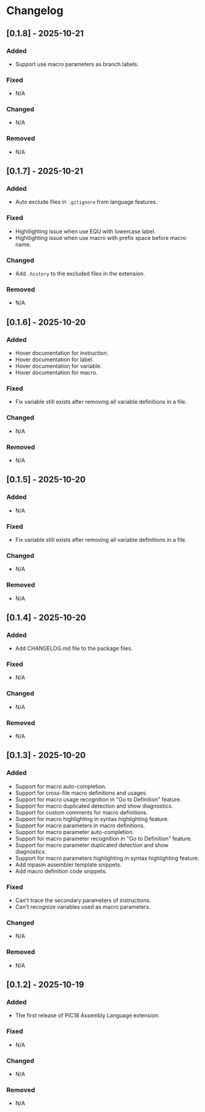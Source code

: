 # Changelog

<!-- ## [Unreleased]

### Added

- v1.1 Brazilian Portuguese translation.
- v1.1 German Translation
- v1.1 Spanish translation.
- v1.1 Italian translation.
- v1.1 Polish translation.
- v1.1 Ukrainian translation.

### Changed

- Use frontmatter title & description in each language version template
- Replace broken OpenGraph image with an appropriately-sized Keep a Changelog 
  image that will render properly (although in English for all languages)
- Fix OpenGraph title & description for all languages so the title and 
description when links are shared are language-appropriate

### Removed

- Trademark sign previously shown after the project description in version 
0.3.0 -->

## [0.1.8] - 2025-10-21

### Added

- Support use macro parameters as branch labels.

### Fixed

- N/A

### Changed

- N/A

### Removed

- N/A

## [0.1.7] - 2025-10-21

### Added

- Auto exclude files in `.gitignore` from language features.

### Fixed

- Hightlighting issue when use EQU with lowercase label.
- Hightlighting issue when use macro with prefix space before macro name.

### Changed

- Add `.history` to the excluded files in the extension.

### Removed

- N/A

## [0.1.6] - 2025-10-20

### Added

- Hover documentation for instruction.
- Hover documentation for label.
- Hover documentation for variable.
- Hover documentation for macro.

### Fixed

- Fix variable still exists after removing all variable definitions in a file.

### Changed

- N/A

### Removed

- N/A

## [0.1.5] - 2025-10-20

### Added

- N/A

### Fixed

- Fix variable still exists after removing all variable definitions in a file.

### Changed

- N/A

### Removed

- N/A

## [0.1.4] - 2025-10-20

### Added

- Add CHANGELOG.md file to the package files.

### Fixed

- N/A

### Changed

- N/A

### Removed

- N/A

## [0.1.3] - 2025-10-20

### Added

- Support for macro auto-completion.
- Support for cross-file macro definitions and usages.
- Support for macro usage recognition in "Go to Definition" feature.
- Support for macro duplicated detection and show diagnostics.
- Support for custom comments for macro definitions.
- Support for macro highlighting in syntax highlighting feature.
- Support for macro parameters in macro definitions.
- Support for macro parameter auto-completion.
- Support for macro parameter recognition in "Go to Definition" feature.
- Support for macro parameter duplicated detection and show diagnostics.
- Support for macro parameters highlighting in syntax highlighting feature.
- Add mpasm assembler template snippets.
- Add macro definition code snippets.

### Fixed

- Can't trace the secondary parameters of instructions.
- Can't recognize variables used as macro parameters.

### Changed

- N/A

### Removed

- N/A

## [0.1.2] - 2025-10-19

### Added

- The first release of PIC18 Assembly Language extension.

### Fixed

- N/A

### Changed

- N/A

### Removed

- N/A
